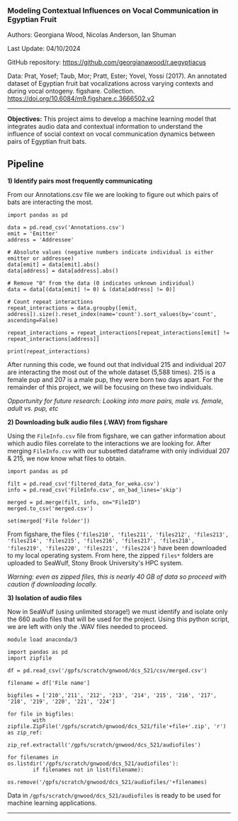 ### Modeling Contextual Influences on Vocal Communication in Egyptian Fruit
Authors: Georgiana Wood, Nicolas Anderson, Ian Shuman

Last Update: 04/10/2024

GitHub repository: https://github.com/georgianawood/r.aegyptiacus

Data: Prat, Yosef; Taub, Mor; Pratt, Ester; Yovel, Yossi (2017). An annotated dataset of Egyptian fruit bat vocalizations across varying contexts and during vocal ontogeny. figshare. Collection. https://doi.org/10.6084/m9.figshare.c.3666502.v2

---
**Objectives:**
This project aims to develop a machine learning model that integrates audio data and contextual information to understand the influence of social context on vocal communication dynamics between pairs of Egyptian fruit bats.

## **Pipeline**


**1) Identify pairs most frequently communicating**

From our Annotations.csv file we are looking to figure out which pairs of bats are interacting the most.

```
import pandas as pd

data = pd.read_csv('Annotations.csv')
emit = 'Emitter'
address = 'Addressee'

# Absolute values (negative numbers indicate individual is either emitter or addressee)
data[emit] = data[emit].abs()
data[address] = data[address].abs()

# Remove "0" from the data (0 indicates unknown individual)
data = data[(data[emit] != 0) & (data[address] != 0)]

# Count repeat interactions
repeat_interactions = data.groupby([emit, address]).size().reset_index(name='count').sort_values(by='count', ascending=False)

repeat_interactions = repeat_interactions[repeat_interactions[emit] != repeat_interactions[address]]

print(repeat_interactions)
```

After running this code, we found out that individual 215 and individual 207 are interacting the most out of the whole dataset (5,588 times). 215 is a female pup and 207 is a male pup, they were born two days apart. For the remainder of this project, we will be focusing on these two individuals. 

*Opportunity for future research: Looking into more pairs, male vs. female, adult vs. pup, etc*

**2) Downloading bulk audio files (.WAV) from figshare**

Using the ```FileInfo.csv``` file from figshare, we can gather information about which audio files correlate to the interactions we are looking for. After merging ```FileInfo.csv``` with our subsetted dataframe with only individual 207 & 215, we now know what files to obtain.

```
import pandas as pd

filt = pd.read_csv('filtered_data_for_weka.csv')
info = pd.read_csv('FileInfo.csv', on_bad_lines='skip')

merged = pd.merge(filt, info, on="FileID")
merged.to_csv('merged.csv')

set(merged['File folder'])
```


From figshare, the files ```{'files210',
 'files211',
 'files212',
 'files213',
 'files214',
 'files215',
 'files216',
 'files217',
 'files218',
 'files219',
 'files220',
 'files221',
 'files224'}``` have been downloaded to my local operating system. From here, the zipped ```files*``` folders are uploaded to SeaWulf, Stony Brook University's HPC system. 
 
 *Warning: even as zipped files, this is nearly 40 GB of data so proceed with caution if downloading locally.*

**3) Isolation of audio files**

Now in SeaWulf (using unlimited storage!) we must identify and isolate only the 660 audio files that will be used for the project. Using this python script, we are left with only the .WAV files needed to proceed.

```
module load anaconda/3

import pandas as pd
import zipfile

df = pd.read_csv('/gpfs/scratch/gnwood/dcs_521/csv/merged.csv')

filename = df['File name']

bigfiles = ['210','211', '212', '213', '214', '215', '216', '217', '218', '219', '220', '221', '224'] 

for file in bigfiles:
        with zipfile.ZipFile('/gpfs/scratch/gnwood/dcs_521/file'+file+'.zip', 'r') as zip_ref:
                zip_ref.extractall('/gpfs/scratch/gnwood/dcs_521/audiofiles')

for filenames in os.listdir('/gpfs/scratch/gnwood/dcs_521/audiofiles'):
        if filenames not in list(filename):
                os.remove('/gpfs/scratch/gnwood/dcs_521/audiofiles/'+filenames)
```

Data in ```/gpfs/scratch/gnwood/dcs_521/audiofiles``` is ready to be used for machine learning applications.


---
